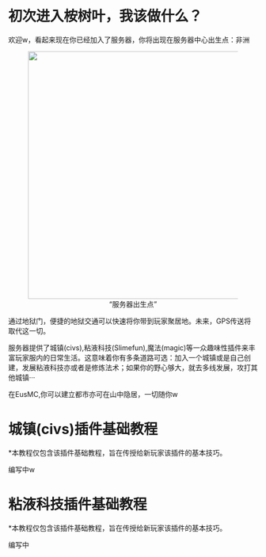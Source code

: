 # 初次进入桉树叶，我该做什么？

欢迎w，看起来现在你已经加入了服务器，你将出现在服务器中心出生点：非洲

<figure style="text-align: center">
    <img style="width: 500px" draggable="false" src="https://upload.cc/i1/2020/02/11/NCmbkM.png"/>
    <figcaption>“服务器出生点”</figcaption>
</figure>

通过地狱门，便捷的地狱交通可以快速将你带到玩家聚居地。未来，GPS传送将取代这一切。

服务器提供了城镇(civs),粘液科技(Slimefun),魔法(magic)等一众趣味性插件来丰富玩家服内的日常生活。这意味着你有多条道路可选：加入一个城镇或是自己创建，发展粘液科技亦或者是修炼法术；如果你的野心够大，就去多线发展，攻打其他城镇···

在EusMC,你可以建立都市亦可在山中隐居，一切随你w

# 城镇(civs)插件基础教程

*本教程仅包含该插件基础教程，旨在传授给新玩家该插件的基本技巧。

编写中w

# 粘液科技插件基础教程

*本教程仅包含该插件基础教程，旨在传授给新玩家该插件的基本技巧。

编写中